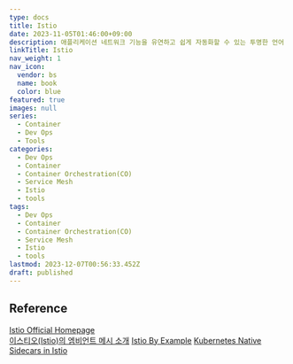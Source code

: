 ```yaml
---
type: docs
title: Istio
date: 2023-11-05T01:46:00+09:00
description: 애플리케이션 네트워크 기능을 유연하고 쉽게 자동화할 수 있는 투명한 언어 독립적 방법을 제공하는 현대화된 서비스 네트워킹 레이어인 서비스 메시
linkTitle: Istio
nav_weight: 1
nav_icon:
  vendor: bs
  name: book
  color: blue
featured: true
images: null
series:
  - Container
  - Dev Ops
  - Tools
categories:
  - Dev Ops
  - Container
  - Container Orchestration(CO)
  - Service Mesh
  - Istio
  - tools
tags:
  - Dev Ops
  - Container
  - Container Orchestration(CO)
  - Service Mesh
  - Istio
  - tools
lastmod: 2023-12-07T00:56:33.452Z
draft: published
---
```


## Reference

[Istio Official Homepage](https://istio.io/)  
[이스티오(Istio)의 엠비언트 메시 소개](https://yozm.wishket.com/magazine/detail/2048/)
[Istio By Example](https://istiobyexample.dev/)
[Kubernetes Native Sidecars in Istio](https://istio.io/latest/blog/2023/native-sidecars/)
